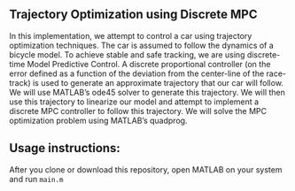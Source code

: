 ## Trajectory Optimization using Discrete MPC
In this implementation, we attempt to control a car using trajectory optimization techniques. The car is assumed to follow the dynamics of a bicycle model. To achieve stable and safe tracking, we are using discrete-time Model Predictive Control.
A discrete proportional controller (on the error defined as a function of the deviation from the center-line of the race-track) is used to generate an approximate trajectory that our car will follow. We will use MATLAB’s ode45 solver to generate this trajectory. We will then use this trajectory to linearize our model and attempt to implement a discrete MPC controller to follow this trajectory. We will solve the MPC optimization problem using MATLAB’s quadprog.

## Usage instructions:
After you clone or download this repository, open MATLAB on your system and run `main.m`
